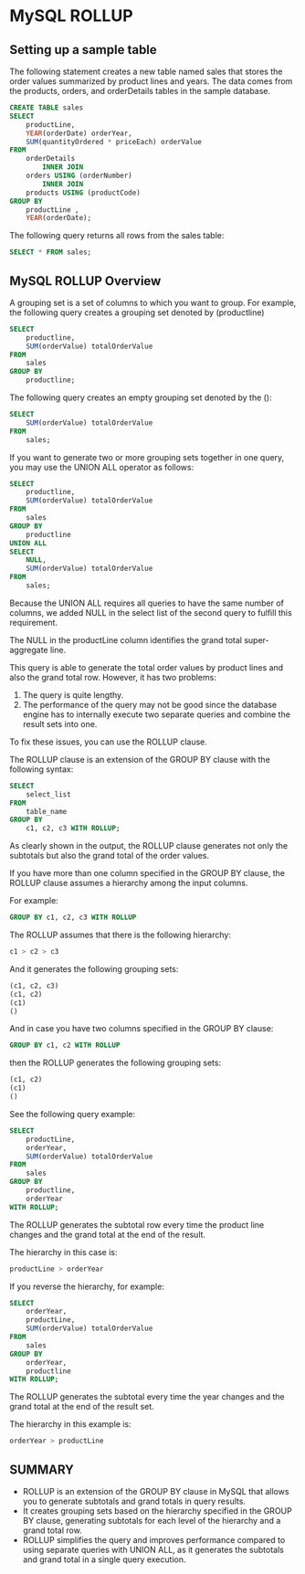 # MySQL ROLLUP

## Setting up a sample table

The following statement creates a new table named sales that stores the order values summarized by product lines and years. The data comes from the products, orders, and orderDetails tables in the sample database.

```sql
CREATE TABLE sales
SELECT
    productLine,
    YEAR(orderDate) orderYear,
    SUM(quantityOrdered * priceEach) orderValue
FROM
    orderDetails
        INNER JOIN
    orders USING (orderNumber)
        INNER JOIN
    products USING (productCode)
GROUP BY
    productLine ,
    YEAR(orderDate);

```

The following query returns all rows from the sales table:

```sql
SELECT * FROM sales;
```

## MySQL ROLLUP Overview

A grouping set is a set of columns to which you want to group. For example, the following query creates a grouping set denoted by (productline)

```sql
SELECT
    productline,
    SUM(orderValue) totalOrderValue
FROM
    sales
GROUP BY
    productline;
```

The following query creates an empty grouping set denoted by the ():

```sql
SELECT
    SUM(orderValue) totalOrderValue
FROM
    sales;
```

If you want to generate two or more grouping sets together in one query, you may use the UNION ALL operator as follows:

```sql
SELECT
    productline,
    SUM(orderValue) totalOrderValue
FROM
    sales
GROUP BY
    productline
UNION ALL
SELECT
    NULL,
    SUM(orderValue) totalOrderValue
FROM
    sales;
```

Because the UNION ALL requires all queries to have the same number of columns, we added NULL in the select list of the second query to fulfill this requirement.

The NULL in the productLine column identifies the grand total super-aggregate line.

This query is able to generate the total order values by product lines and also the grand total row. However, it has two problems:

1. The query is quite lengthy.
2. The performance of the query may not be good since the database engine has to internally execute two separate queries and combine the result sets into one.

To fix these issues, you can use the ROLLUP clause.

The ROLLUP clause is an extension of the GROUP BY clause with the following syntax:

```sql
SELECT
    select_list
FROM
    table_name
GROUP BY
    c1, c2, c3 WITH ROLLUP;

```

As clearly shown in the output, the ROLLUP clause generates not only the subtotals but also the grand total of the order values.

If you have more than one column specified in the GROUP BY clause, the ROLLUP clause assumes a hierarchy among the input columns.

For example:

```sql
GROUP BY c1, c2, c3 WITH ROLLUP
```

The ROLLUP assumes that there is the following hierarchy:

```sql
c1 > c2 > c3
```

And it generates the following grouping sets:

```sql
(c1, c2, c3)
(c1, c2)
(c1)
()
```

And in case you have two columns specified in the GROUP BY clause:

```sql
GROUP BY c1, c2 WITH ROLLUP
```

then the ROLLUP generates the following grouping sets:

```sql
(c1, c2)
(c1)
()
```

See the following query example:

```sql
SELECT
    productLine,
    orderYear,
    SUM(orderValue) totalOrderValue
FROM
    sales
GROUP BY
    productline,
    orderYear
WITH ROLLUP;
```

The ROLLUP generates the subtotal row every time the product line changes and the grand total at the end of the result.

The hierarchy in this case is:

```sql
productLine > orderYear
```

If you reverse the hierarchy, for example:

```sql
SELECT
    orderYear,
    productLine,
    SUM(orderValue) totalOrderValue
FROM
    sales
GROUP BY
    orderYear,
    productline
WITH ROLLUP;
```

The ROLLUP generates the subtotal every time the year changes and the grand total at the end of the result set.

The hierarchy in this example is:

```sql
orderYear > productLine
```

## SUMMARY

- ROLLUP is an extension of the GROUP BY clause in MySQL that allows you to generate subtotals and grand totals in query results.
- It creates grouping sets based on the hierarchy specified in the GROUP BY clause, generating subtotals for each level of the hierarchy and a grand total row.
- ROLLUP simplifies the query and improves performance compared to using separate queries with UNION ALL, as it generates the subtotals and grand total in a single query execution.
